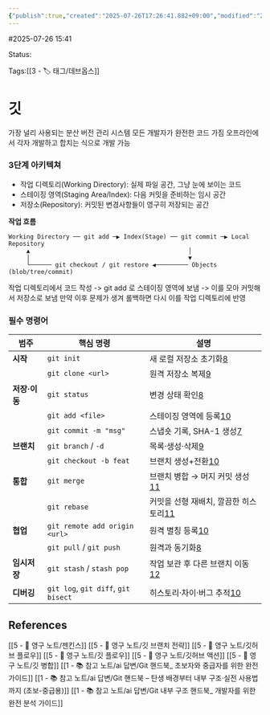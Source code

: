 ```yaml
---
{"publish":true,"created":"2025-07-26T17:26:41.882+09:00","modified":"2025-08-01T00:19:45.529+09:00","cssclasses":""}
---
```


#2025-07-26 15:41

Status: 

Tags:[[3 - 🏷️ 태그/데브옵스]]

# 깃
가장 널리 사용되는 분산 버전 관리 시스템
모든 개발자가 완전한 코드 가짐
오프라인에서 각자 개발하고 합치는 식으로 개발 가능

### 3단계 아키텍쳐
- 작업 디렉토리(Working Directory): 실제 파일 공간, 그냥 눈에 보이는 코드
- 스테이징 영역(Staging Area/Index): 다음 커밋을 준비하는 임시 공간
- 저장소(Repository): 커밋된 변경사항들이 영구히 저장되는 공간

**작업 흐름**

```
Working Directory ── git add ─▶ Index(Stage) ── git commit ─▶ Local Repository
     ▲                                            │
     │                                            ▼
     └────── git checkout / git restore ◀───────── Objects (blob/tree/commit)

```
작업 디렉토리에서 코드 작성 -> git add 로 스테이징 영역에 보냄 -> 이를 모아 커밋해서 저장소로 보냄
만약 이후 문제가 생겨 롤백하면 다시 이를 작업 디렉토리에 반영 

### 필수 명령어
| 범주        | 핵심 명령                               | 설명                                                                                                          |
| --------- | ----------------------------------- | ----------------------------------------------------------------------------------------------------------- |
| **시작**    | `git init`                          | 새 로컬 저장소 초기화[8](https://www.geeksforgeeks.org/git/useful-git-commands-and-basic-concepts/)                  |
|           | `git clone <url>`                   | 원격 저장소 복제[9](https://www.freecodecamp.org/news/10-important-git-commands-that-every-developer-should-know/) |
| **저장·이동** | `git status`                        | 변경 상태 확인[8](https://www.geeksforgeeks.org/git/useful-git-commands-and-basic-concepts/)                      |
|           | `git add <file>`                    | 스테이징 영역에 등록[10](https://docs.gitlab.com/topics/git/commands/)                                               |
|           | `git commit -m "msg"`               | 스냅숏 기록, SHA-1 생성[7](https://git-scm.com/book/en/v2/Git-Internals-Git-Objects)                               |
| **브랜치**   | `git branch` / `-d`                 | 목록·생성·삭제[9](https://www.freecodecamp.org/news/10-important-git-commands-that-every-developer-should-know/)  |
|           | `git checkout -b feat`              | 브랜치 생성+전환[10](https://docs.gitlab.com/topics/git/commands/)                                                 |
| **통합**    | `git merge`                         | 브랜치 병합 → 머지 커밋 생성[11](https://coding-by-head.tistory.com/entry/git-advanced)                                |
|           | `git rebase`                        | 커밋을 선형 재배치, 깔끔한 히스토리[11](https://coding-by-head.tistory.com/entry/git-advanced)                             |
| **협업**    | `git remote add origin <url>`       | 원격 별칭 등록[10](https://docs.gitlab.com/topics/git/commands/)                                                  |
|           | `git pull` / `git push`             | 원격과 동기화[8](https://www.geeksforgeeks.org/git/useful-git-commands-and-basic-concepts/)                       |
| **임시저장**  | `git stash` / `stash pop`           | 작업 보관 후 다른 브랜치 이동[12](https://geunuk.tistory.com/464)                                                       |
| **디버깅**   | `git log`, `git diff`, `git bisect` | 히스토리·차이·버그 추적[10](https://docs.gitlab.com/topics/git/commands/)                                             |


## References
 [[5 - 💎 영구 노트/젠킨스]]
 [[5 - 💎 영구 노트/깃 브랜치 전략]]
 [[5 - 💎 영구 노트/깃허브 플로우]]
 [[5 - 💎 영구 노트/깃 플로우]]
 [[5 - 💎 영구 노트/깃허브 액션]]
 [[5 - 💎 영구 노트/깃 병합]]
[[1 - 📚 참고 노트/ai 답변/Git 핸드북_ 초보자와 중급자를 위한 완전 가이드]]
[[1 - 📚 참고 노트/ai 답변/Git 핸드북 – 탄생 배경부터 내부 구조·실전 사용법까지 (초보-중급용)]]
[[1 - 📚 참고 노트/ai 답변/Git 내부 구조 핸드북_ 개발자를 위한 완전 분석 가이드]]
